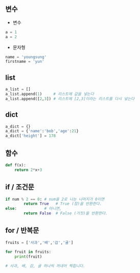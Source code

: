## 변수

- 변수

```python
a = 1
a = 2
```

- 문자형

```python
name = 'youngsung'
firstname = 'yun'
```

## list

```python
a_list = []
a_list.append(1)     # 리스트에 값을 넣는다
a_list.append([2,3]) # 리스트에 [2,3]이라는 리스트를 다시 넣는다
```

## dict

```python
a_dict = {}
a_dict = {'name':'bob','age':21}
a_dict['height'] = 178
```

## 함수

```python
def f(x):
	return 2*x+3
```

## if / 조건문

```python
if num % 2 == 0: # num을 2로 나눈 나머지가 0이면
        return True   # True (참)을 반환한다.
else:            # 아니면,
        return False  # False (거짓)을 반환한다.
```

## for / 반복문

```python
fruits = ['사과','배','감','귤']

for fruit in fruits:
	print(fruit)

# 사과, 배, 감, 귤 하나씩 꺼내어 찍힙니다.
```

